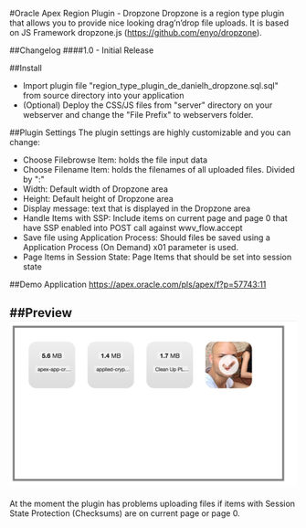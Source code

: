#Oracle Apex Region Plugin - Dropzone
Dropzone is a region type plugin that allows you to provide nice looking drag’n’drop file uploads.
It is based on JS Framework dropzone.js (https://github.com/enyo/dropzone).

##Changelog
####1.0 - Initial Release

##Install
- Import plugin file "region_type_plugin_de_danielh_dropzone.sql.sql" from source directory into your application
- (Optional) Deploy the CSS/JS files from "server" directory on your webserver and change the "File Prefix" to webservers folder.

##Plugin Settings
The plugin settings are highly customizable and you can change:
- Choose Filebrowse Item: holds the file input data
- Choose Filename Item: holds the filenames of all uploaded files. Divided by ":"
- Width: Default width of Dropzone area
- Height: Default height of Dropzone area
- Display message: text that is displayed in the Dropzone area
- Handle Items with SSP: Include items on current page and page 0 that have SSP enabled into POST call against wwv_flow.accept
- Save file using Application Process: Should files be saved using a Application Process (On Demand) x01 parameter is used.
- Page Items in Session State: Page Items that should be set into session state

##Demo Application
https://apex.oracle.com/pls/apex/f?p=57743:11

##Preview
![](https://github.com/Dani3lSun/apex-plugin-dropzone/blob/master/preview.png)
---

At the moment the plugin has problems uploading files if items with Session State Protection (Checksums) are on current page or page 0.
